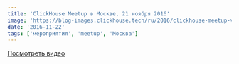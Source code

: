 ```yaml
---
title: 'ClickHouse Meetup в Москве, 21 ноября 2016'
image: 'https://blog-images.clickhouse.tech/ru/2016/clickhouse-meetup-v-moskve-21-noyabrya-2016/main.jpg'
date: '2016-11-22'
tags: ['мероприятия', 'meetup', 'Москва']
---
```


[Посмотреть видео](https://events.yandex.ru/lib/talks/4351/)
